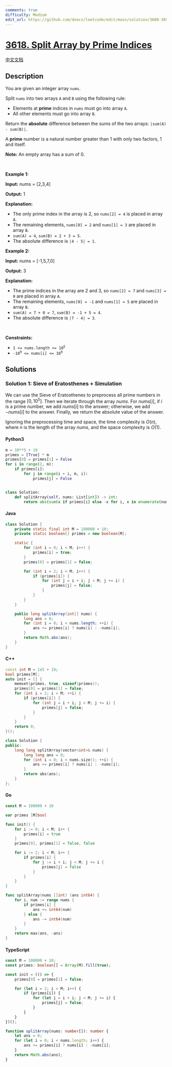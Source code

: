 ```yaml
---
comments: true
difficulty: Medium
edit_url: https://github.com/doocs/leetcode/edit/main/solution/3600-3699/3618.Split%20Array%20by%20Prime%20Indices/README_EN.md
---
```


<!-- problem:start -->

# [3618. Split Array by Prime Indices](https://leetcode.com/problems/split-array-by-prime-indices)

[中文文档](/solution/3600-3699/3618.Split%20Array%20by%20Prime%20Indices/README.md)

## Description

<!-- description:start -->

<p>You are given an integer array <code>nums</code>.</p>

<p>Split <code>nums</code> into two arrays <code>A</code> and <code>B</code> using the following rule:</p>

<ul>
	<li>Elements at <strong>prime</strong> indices in <code>nums</code> must go into array <code>A</code>.</li>
	<li>All other elements must go into array <code>B</code>.</li>
</ul>

<p>Return the <strong>absolute</strong> difference between the sums of the two arrays: <code>|sum(A) - sum(B)|</code>.</p>

<p>A <strong>prime</strong> number is a natural number greater than 1 with only two factors, 1 and itself.</p>

<p><strong>Note:</strong> An empty array has a sum of 0.</p>

<p>&nbsp;</p>
<p><strong class="example">Example 1:</strong></p>

<div class="example-block">
<p><strong>Input:</strong> <span class="example-io">nums = [2,3,4]</span></p>

<p><strong>Output:</strong> <span class="example-io">1</span></p>

<p><strong>Explanation:</strong></p>

<ul>
	<li>The only prime index in the array is 2, so <code>nums[2] = 4</code> is placed in array <code>A</code>.</li>
	<li>The remaining elements, <code>nums[0] = 2</code> and <code>nums[1] = 3</code> are placed in array <code>B</code>.</li>
	<li><code>sum(A) = 4</code>, <code>sum(B) = 2 + 3 = 5</code>.</li>
	<li>The absolute difference is <code>|4 - 5| = 1</code>.</li>
</ul>
</div>

<p><strong class="example">Example 2:</strong></p>

<div class="example-block">
<p><strong>Input:</strong> <span class="example-io">nums = [-1,5,7,0]</span></p>

<p><strong>Output:</strong> <span class="example-io">3</span></p>

<p><strong>Explanation:</strong></p>

<ul>
	<li>The prime indices in the array are 2 and 3, so <code>nums[2] = 7</code> and <code>nums[3] = 0</code> are placed in array <code>A</code>.</li>
	<li>The remaining elements, <code>nums[0] = -1</code> and <code>nums[1] = 5</code> are placed in array <code>B</code>.</li>
	<li><code>sum(A) = 7 + 0 = 7</code>, <code>sum(B) = -1 + 5 = 4</code>.</li>
	<li>The absolute difference is <code>|7 - 4| = 3</code>.</li>
</ul>
</div>

<p>&nbsp;</p>
<p><strong>Constraints:</strong></p>

<ul>
	<li><code>1 &lt;= nums.length &lt;= 10<sup>5</sup></code></li>
	<li><code>-10<sup>9</sup> &lt;= nums[i] &lt;= 10<sup>9</sup></code></li>
</ul>

<!-- description:end -->

## Solutions

<!-- solution:start -->

### Solution 1: Sieve of Eratosthenes + Simulation

We can use the Sieve of Eratosthenes to preprocess all prime numbers in the range $[0, 10^5]$. Then we iterate through the array $\textit{nums}$. For $\textit{nums}[i]$, if $i$ is a prime number, we add $\textit{nums}[i]$ to the answer; otherwise, we add $-\textit{nums}[i]$ to the answer. Finally, we return the absolute value of the answer.

Ignoring the preprocessing time and space, the time complexity is $O(n)$, where $n$ is the length of the array $\textit{nums}$, and the space complexity is $O(1)$.

<!-- tabs:start -->

#### Python3

```python
m = 10**5 + 10
primes = [True] * m
primes[0] = primes[1] = False
for i in range(2, m):
    if primes[i]:
        for j in range(i + i, m, i):
            primes[j] = False


class Solution:
    def splitArray(self, nums: List[int]) -> int:
        return abs(sum(x if primes[i] else -x for i, x in enumerate(nums)))
```

#### Java

```java
class Solution {
    private static final int M = 100000 + 10;
    private static boolean[] primes = new boolean[M];

    static {
        for (int i = 0; i < M; i++) {
            primes[i] = true;
        }
        primes[0] = primes[1] = false;

        for (int i = 2; i < M; i++) {
            if (primes[i]) {
                for (int j = i + i; j < M; j += i) {
                    primes[j] = false;
                }
            }
        }
    }

    public long splitArray(int[] nums) {
        long ans = 0;
        for (int i = 0; i < nums.length; ++i) {
            ans += primes[i] ? nums[i] : -nums[i];
        }
        return Math.abs(ans);
    }
}
```

#### C++

```cpp
const int M = 1e5 + 10;
bool primes[M];
auto init = [] {
    memset(primes, true, sizeof(primes));
    primes[0] = primes[1] = false;
    for (int i = 2; i < M; ++i) {
        if (primes[i]) {
            for (int j = i + i; j < M; j += i) {
                primes[j] = false;
            }
        }
    }
    return 0;
}();

class Solution {
public:
    long long splitArray(vector<int>& nums) {
        long long ans = 0;
        for (int i = 0; i < nums.size(); ++i) {
            ans += primes[i] ? nums[i] : -nums[i];
        }
        return abs(ans);
    }
};
```

#### Go

```go
const M = 100000 + 10

var primes [M]bool

func init() {
	for i := 0; i < M; i++ {
		primes[i] = true
	}
	primes[0], primes[1] = false, false

	for i := 2; i < M; i++ {
		if primes[i] {
			for j := i + i; j < M; j += i {
				primes[j] = false
			}
		}
	}
}

func splitArray(nums []int) (ans int64) {
	for i, num := range nums {
		if primes[i] {
			ans += int64(num)
		} else {
			ans -= int64(num)
		}
	}
	return max(ans, -ans)
}
```

#### TypeScript

```ts
const M = 100000 + 10;
const primes: boolean[] = Array(M).fill(true);

const init = (() => {
    primes[0] = primes[1] = false;

    for (let i = 2; i < M; i++) {
        if (primes[i]) {
            for (let j = i + i; j < M; j += i) {
                primes[j] = false;
            }
        }
    }
})();

function splitArray(nums: number[]): number {
    let ans = 0;
    for (let i = 0; i < nums.length; i++) {
        ans += primes[i] ? nums[i] : -nums[i];
    }
    return Math.abs(ans);
}
```

<!-- tabs:end -->

<!-- solution:end -->

<!-- problem:end -->
